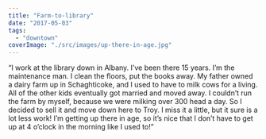 ```yaml
---
title: "Farm-to-library"
date: "2017-05-03"
tags: 
  - "downtown"
coverImage: "./src/images/up-there-in-age.jpg"
---
```


“I work at the library down in Albany. I’ve been there 15 years. I’m the maintenance man. I clean the floors, put the books away. My father owned a dairy farm up in Schaghticoke, and I used to have to milk cows for a living. All of the other kids eventually got married and moved away. I couldn’t run the farm by myself, because we were milking over 300 head a day. So I decided to sell it and move down here to Troy. I miss it a little, but it sure is a lot less work! I’m getting up there in age, so it’s nice that I don’t have to get up at 4 o’clock in the morning like I used to!”
